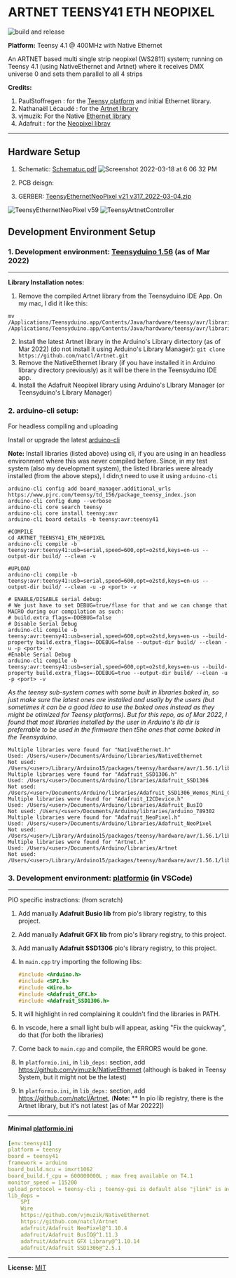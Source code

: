 # ARTNET TEENSY41 ETH NEOPIXEL

![build and release](https://github.com/dattasaurabh82/ARTNET_TEENSY41_ETH_NEOPIXEL/actions/workflows/main.yml/badge.svg)

__Platform:__ Teensy 4.1 @ 400MHz with Native Ethernet

An ARTNET based multi single strip neopixel (WS2811) system; running on Teensy 4.1 (using NativeEthernet and Artnet) where it receives DMX universe 0 and sets them parallel to all 4 strips

__Credits:__

1. PaulStoffregen : for the [Teensy platform](https://github.com/PaulStoffregen/cores) and initial Ethernet library.
2. Nathanaël Lécaudé : for the [Artnet library](https://github.com/natcl/Artnet)
3. vjmuzik: For the Native [Ethernet library](https://github.com/vjmuzik/NativeEthernet)
4. Adafruit : for the [Neopixel libray](https://github.com/adafruit/Adafruit_NeoPixel)

---

## Hardware Setup

1. Schematic: [Schematuc.pdf](https://github.com/dattasaurabh82/ARTNET_TEENSY41_ETH_NEOPIXEL/blob/main/Schematic.pdf)
![Screenshot 2022-03-18 at 6 06 32 PM](https://user-images.githubusercontent.com/4619862/158983284-2409939a-90e1-4d3d-ba66-2f355a3bd0c1.png)

2. PCB deisgn:

3. GERBER: [TeensyEthernetNeoPixel v21 v317_2022-03-04.zip](https://github.com/dattasaurabh82/ARTNET_TEENSY41_ETH_NEOPIXEL/blob/main/GERBER/TeensyEthernetNeoPixel%20v21%20v317_2022-03-04.zip)

![TeensyEthernetNeoPixel v59](https://user-images.githubusercontent.com/4619862/158967454-083e91c5-0bb7-464e-9c60-529dc53f1da3.png)
![TeensyArtnetController](https://user-images.githubusercontent.com/4619862/158972039-5d99bbad-d773-4283-83ec-335e74642918.jpeg)

## Development Environment Setup

### 1. __Development environment:__ [Teensyduino 1.56](https://www.pjrc.com/teensy/td_download.html) (as of Mar 2022)

---
__Library Installation notes:__

1. Remove the compiled Artnet library from the Teensyduino IDE App. On my mac, I did it like this:

```shell
mv /Applications/Teensyduino.app/Contents/Java/hardware/teensy/avr/libraries/Artnet /Applications/Teensyduino.app/Contents/Java/hardware/teensy/avr/libraries/.Artnet_old
```

2. Install the latest Artnet library in the Arduino's Library dirtectory (as of Mar 2022) (do not install it using Arduino's Library Manager): `git clone https://github.com/natcl/Artnet.git`
3. Remove the NativeEthernet library (if you have installed it in Arduino library directory previously) as it will be there in the Teensyduino IDE app.
4. Install the Adafruit Neopixel library using Arduino's LIbrary Manager (or Teensyduino's Library Manager)  

### 2. __arduino-cli setup:__

For headless compiling and uploading

Install or upgrade the latest [arduino-cli](https://github.com/arduino/arduino-cli)

__Note:__ Install libraries (listed above) using cli, if you are using in an headless environment where this was never compiled before.
Since, in my test system (also my development system), the listed libraries were already installed (from the above steps), I didn;t need to use it using `arduino-cli`

```shell
arduino-cli config add board_manager.additional_urls https://www.pjrc.com/teensy/td_156/package_teensy_index.json
arduino-cli config dump --verbose
arduino-cli core search teensy
arduino-cli core install teensy:avr
arduino-cli board details -b teensy:avr:teensy41

#COMPILE
cd ARTNET_TEENSY41_ETH_NEOPIXEL
arduino-cli compile -b teensy:avr:teensy41:usb=serial,speed=600,opt=o2std,keys=en-us --output-dir build/ --clean -v

#UPLOAD
arduino-cli compile -b teensy:avr:teensy41:usb=serial,speed=600,opt=o2std,keys=en-us --output-dir build/ --clean -u -p <port> -v

# ENABLE/DISABLE serial debug:
# We just have to set DEBUG=true/flase for that and we can change that MACRO during our compilation as such:
# build.extra_flags=-DDEBUG=false
# Disable Serial Debug
arduino-cli compile -b teensy:avr:teensy41:usb=serial,speed=600,opt=o2std,keys=en-us --build-property build.extra_flags=-DDEBUG=false --output-dir build/ --clean -u -p <port> -v
#Enable Serial Debug
arduino-cli compile -b teensy:avr:teensy41:usb=serial,speed=600,opt=o2std,keys=en-us --build-property build.extra_flags=-DDEBUG=true --output-dir build/ --clean -u -p <port> -v
```

_As the teensy sub-system comes with some built in libraries baked in, so just make sure the latest ones are installed and usally by the users (but sometimes it can be a good idea to use the baked ones instead as they might be otimized for Teensy platforms). But for this repo, as of Mar 2022, I found that most libraries installed by the user in Arduino's lib dir is preferrable to be used in the firmware then t5he ones that came baked in the Teensyduino._

```shell
Multiple libraries were found for "NativeEthernet.h"
Used: /Users/<user>/Documents/Arduino/libraries/NativeEthernet
Not used: /Users/<user>/Library/Arduino15/packages/teensy/hardware/avr/1.56.1/libraries/NativeEthernet
Multiple libraries were found for "Adafruit_SSD1306.h"
Used: /Users/<user>/Documents/Arduino/libraries/Adafruit_SSD1306
Not used: /Users/<user>/Documents/Arduino/libraries/Adafruit_SSD1306_Wemos_Mini_OLED
Multiple libraries were found for "Adafruit_I2CDevice.h"
Used: /Users/<user>/Documents/Arduino/libraries/Adafruit_BusIO
Not used: /Users/<user>/Documents/Arduino/libraries/arduino_789302
Multiple libraries were found for "Adafruit_NeoPixel.h"
Used: /Users/<user>/Documents/Arduino/libraries/Adafruit_NeoPixel
Not used: /Users/<user>/Library/Arduino15/packages/teensy/hardware/avr/1.56.1/libraries/Adafruit_NeoPixel
Multiple libraries were found for "Artnet.h"
Used: /Users/<user>/Documents/Arduino/libraries/Artnet
Not used: /Users/<user>/Library/Arduino15/packages/teensy/hardware/avr/1.56.1/libraries/Artnet
```

### 3. __Development environment:__ [platformio](https://platformio.org/) (in VSCode)

---
PIO specific instractions: (from scratch)

1. Add manually __Adafruit Busio lib__ from pio's library registry, to this project.
2. Add manually __Adafruit GFX lib__ from pio's library registry, to this project.
3. Add manually __Adafruit SSD1306__ pio's library registry, to this project.
4. In `main.cpp` try importing the following libs:

    ```c++
    #include <Arduino.h>
    #include <SPI.h>
    #include <Wire.h>
    #include <Adafruit_GFX.h>
    #include <Adafruit_SSD1306.h>
    ```

5. It will highlight in red complaining it couldn't find the libraries in PATH.
6. In vscode, here a small light bulb will appear, asking "Fix the quickway", do that (for both the libraries)
7. Come back to `main.cpp` and compile, the ERRORS would be gone.
8. In `platformio.ini`, in `lib_deps:` section, add <https://github.com/vjmuzik/NativeEthernet> (although is baked in Teensy System, but it might not be the latest)
9. In `platformio.ini`, in `lib_deps:` section, add <https://github.com/natcl/Artnet>, (__Note:__ ** In pio lib registry, there is the Artnet library, but it's not latest [as of Mar 20222])

---

#### Minimal [platformio.ini](https://github.com/dattasaurabh82/ARTNET_TEENSY41_ETH_NEOPIXEL/blob/main/platformio_alternative/teensy41_pio_artnet_demo/platformio.ini)

```yaml
[env:teensy41]
platform = teensy
board = teensy41
framework = arduino
board_build.mcu = imxrt1062
board_build.f_cpu = 600000000L ; max freq available on T4.1
monitor_speed = 115200
upload_protocol = teensy-cli ; teensy-gui is default also "jlink" is available
lib_deps = 
    SPI
    Wire
    https://github.com/vjmuzik/NativeEthernet
    https://github.com/natcl/Artnet
    adafruit/Adafruit NeoPixel@^1.10.4
    adafruit/Adafruit BusIO@^1.11.3
    adafruit/Adafruit GFX Library@^1.10.14
    adafruit/Adafruit SSD1306@^2.5.1
```

---

__License:__  [MIT](https://github.com/dattasaurabh82/ARTNET_TEENSY41_ETH_NEOPIXEL/blob/main/LICENSE)

